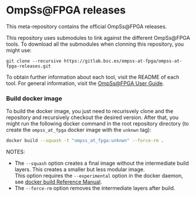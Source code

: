 # OmpSs@FPGA releases

This meta-repository contains the official OmpSs@FPGA releases.

This repository uses submodules to link against the different OmpSs@FPGA tools. To download all the submodules when clonning this repository, you might use:
```
git clone --recursive https://gitlab.bsc.es/ompss-at-fpga/ompss-at-fpga-releases.git
```
To obtain further information about each tool, visit the README of each tool.
For general information, visit the [OmpSs@FPGA User Guide](https://pm.bsc.es/ftp/ompss-at-fpga/doc/user-guide/index.html#ompss-fpga-user-guide).


### Build docker image

To build the docker image, you just need to recurisvely clone and the repository and recursively checkout the desired version.
After that, you might run the following docker command in the root repository directory (to create the `ompss_at_fpga` docker image with the `unknwn` tag):
```bash
docker build --squash -t "ompss_at_fpga:unknwn" --force-rm .
```

NOTES:
 - The `--squash` option creates a final image without the intermediate build layers. This creates a smaller but less modular image.  
   This option requires the `--experimental` option in the docker daemon, see [docker build Reference Manual](https://docs.docker.com/engine/reference/commandline/#squash-an-images-layers---squash-experimental).
 - The `--force-rm` option removes the intermediate layers after build.

